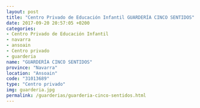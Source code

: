 ```yaml
---
layout: post
title: "Centro Privado de Educación Infantil GUARDERÍA CINCO SENTIDOS"
date: 2017-09-20 20:57:05 +0200
categories:
- Centro Privado de Educación Infantil
- navarra
- ansoain
- Centro privado
- guarderia
name: "GUARDERÍA CINCO SENTIDOS"
province: "Navarra"
location: "Ansoain"
code: "31013689"
type: "Centro privado"
img: guarderia.jpg
permalink: /guarderias/guarderia-cinco-sentidos.html
---
```

